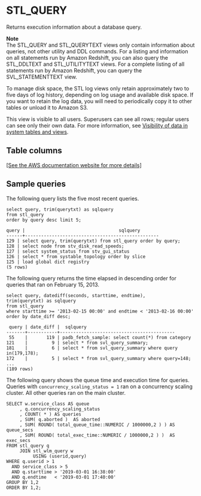 # STL\_QUERY<a name="r_STL_QUERY"></a>

Returns execution information about a database query\.

**Note**  
The STL\_QUERY and STL\_QUERYTEXT views only contain information about queries, not other utility and DDL commands\. For a listing and information on all statements run by Amazon Redshift, you can also query the STL\_DDLTEXT and STL\_UTILITYTEXT views\. For a complete listing of all statements run by Amazon Redshift, you can query the SVL\_STATEMENTTEXT view\.

To manage disk space, the STL log views only retain approximately two to five days of log history, depending on log usage and available disk space\. If you want to retain the log data, you will need to periodically copy it to other tables or unload it to Amazon S3\.

This view is visible to all users\. Superusers can see all rows; regular users can see only their own data\. For more information, see [Visibility of data in system tables and views](c_visibility-of-data.md)\.

## Table columns<a name="sub-r_STL_QUERY-table-columns"></a>

[\[See the AWS documentation website for more details\]](http://docs.aws.amazon.com/redshift/latest/dg/r_STL_QUERY.html)

## Sample queries<a name="r_STL_QUERY-sample-queries"></a>

The following query lists the five most recent queries\.

```
select query, trim(querytxt) as sqlquery
from stl_query
order by query desc limit 5;

query |                                   sqlquery
------+--------------------------------------------------
129 | select query, trim(querytxt) from stl_query order by query;
128 | select node from stv_disk_read_speeds;
127 | select system_status from stv_gui_status
126 | select * from systable_topology order by slice
125 | load global dict registry
(5 rows)
```

The following query returns the time elapsed in descending order for queries that ran on February 15, 2013\. 

```
select query, datediff(seconds, starttime, endtime),
trim(querytxt) as sqlquery
from stl_query
where starttime >= '2013-02-15 00:00' and endtime < '2013-02-16 00:00'
order by date_diff desc;

 query | date_diff |  sqlquery
-------+-----------+-------------------------------------------
 55    |       119 | padb_fetch_sample: select count(*) from category
121    |         9 | select * from svl_query_summary;
181    |         6 | select * from svl_query_summary where query in(179,178);
172    |         5 | select * from svl_query_summary where query=148;
...
(189 rows)
```

The following query shows the queue time and execution time for queries\. Queries with `concurrency_scaling_status = 1` ran on a concurrency scaling cluster\. All other queries ran on the main cluster\.

```
SELECT w.service_class AS queue
     , q.concurrency_scaling_status
     , COUNT( * ) AS queries
     , SUM( q.aborted )  AS aborted
     , SUM( ROUND( total_queue_time::NUMERIC / 1000000,2 ) ) AS queue_secs
     , SUM( ROUND( total_exec_time::NUMERIC / 1000000,2 ) )  AS exec_secs
FROM stl_query q
     JOIN stl_wlm_query w
          USING (userid,query)
WHERE q.userid > 1
  AND service_class > 5
  AND q.starttime > '2019-03-01 16:38:00'
  AND q.endtime   < '2019-03-01 17:40:00'
GROUP BY 1,2
ORDER BY 1,2;
```
